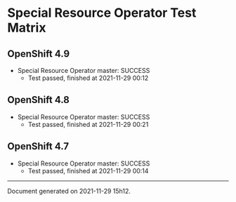 
Special Resource Operator Test Matrix
=====================================

OpenShift 4.9
-------------



* Special Resource Operator master: SUCCESS
  - Test passed, finished at 2021-11-29 00:12

OpenShift 4.8
-------------



* Special Resource Operator master: SUCCESS
  - Test passed, finished at 2021-11-29 00:21

OpenShift 4.7
-------------



* Special Resource Operator master: SUCCESS
  - Test passed, finished at 2021-11-29 00:14

---
Document generated on 2021-11-29 15h12.

